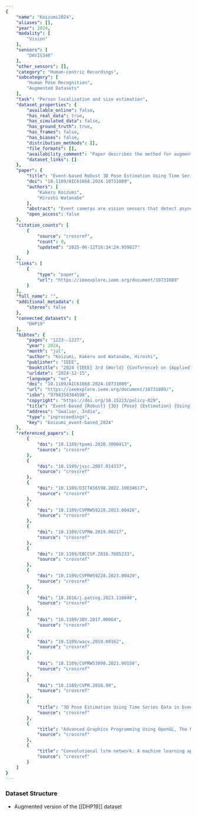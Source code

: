 ```yaml
---
{
    "name": "Koizumi2024",
    "aliases": [],
    "year": 2024,
    "modality": [
        "Vision"
    ],
    "sensors": [
        "DAVIS346"
    ],
    "other_sensors": [],
    "category": "Human-centric Recordings",
    "subcategory": [
        "Human Pose Recognition",
        "Augmented Datasets"
    ],
    "task": "Person localization and size estimation",
    "dataset_properties": {
        "available_online": false,
        "has_real_data": true,
        "has_simulated_data": false,
        "has_ground_truth": true,
        "has_frames": false,
        "has_biases": false,
        "distribution_methods": [],
        "file_formats": [],
        "availability_comment": "Paper describes the method for augmenting the DHP19 Dataset",
        "dataset_links": []
    },
    "paper": {
        "title": "Event-based Robust 3D Pose Estimation Using Time Series Data",
        "doi": "10.1109/AIC61668.2024.10731089",
        "authors": [
            "Kakeru Koizumi",
            "Hiroshi Watanabe"
        ],
        "abstract": "Event cameras are vision sensors that detect asynchronous changes in luminance for each pixel. They are effective for 3D pose estimation in poorly illuminated environments since they have a wider dynamic range than conventional RGB cameras. Hence, they are expected to be used as surveillance cameras for detecting suspicious persons, especially at night. However, practical applications are hindered by the high cost of event cameras and the difficulty of their synchronization. To address the limited widespread use of event cameras, we ensure practicality by implementing monocular pose estimation. Common methods for event-based pose estimation involve creating a frame that combines a set number of asynchronous events. With these methods, only changes in motion can be captured due to the nature of event cameras. This makes estimation unstable since information on joints that do not move is not collected. Therefore, we propose a stable pose estimation method that accumulates event information by incorporating past time series data. In addition, datasets for event-based pose estimation, especially those consisting of raw event data, are rare and lack diversity. To overcome the lack of data, we use data augmentation to create a robust event dataset for person localization and size estimation. Incorporating past time series data along with data augmentation enhances the versatility and accuracy of event-based monocular pose estimation.",
        "open_access": false
    },
    "citation_counts": [
        {
            "source": "crossref",
            "count": 0,
            "updated": "2025-06-12T16:34:24.959827"
        }
    ],
    "links": [
        {
            "type": "paper",
            "url": "https://ieeexplore.ieee.org/document/10731089"
        }
    ],
    "full_name": "",
    "additional_metadata": {
        "stereo": false
    },
    "connected_datasets": [
        "DHP19"
    ],
    "bibtex": {
        "pages": "1223--1227",
        "year": 2024,
        "month": "jul",
        "author": "Koizumi, Kakeru and Watanabe, Hiroshi",
        "publisher": "IEEE",
        "booktitle": "2024 {IEEE} 3rd {World} {Conference} on {Applied} {Intelligence} and {Computing} ({AIC})",
        "urldate": "2024-12-15",
        "language": "en",
        "doi": "10.1109/AIC61668.2024.10731089",
        "url": "https://ieeexplore.ieee.org/document/10731089/",
        "isbn": "9798350384598",
        "copyright": "https://doi.org/10.15223/policy-029",
        "title": "Event-based {Robust} {3D} {Pose} {Estimation} {Using} {Time} {Series} {Data}",
        "address": "Gwalior, India",
        "type": "inproceedings",
        "key": "koizumi_event-based_2024"
    },
    "referenced_papers": [
        {
            "doi": "10.1109/tpami.2020.3008413",
            "source": "crossref"
        },
        {
            "doi": "10.1109/jssc.2007.914337",
            "source": "crossref"
        },
        {
            "doi": "10.1109/DICTA56598.2022.10034617",
            "source": "crossref"
        },
        {
            "doi": "10.1109/CVPRW59228.2023.00426",
            "source": "crossref"
        },
        {
            "doi": "10.1109/CVPRW.2019.00217",
            "source": "crossref"
        },
        {
            "doi": "10.1109/EBCCSP.2016.7605233",
            "source": "crossref"
        },
        {
            "doi": "10.1109/CVPRW59228.2023.00420",
            "source": "crossref"
        },
        {
            "doi": "10.1016/j.patcog.2023.110048",
            "source": "crossref"
        },
        {
            "doi": "10.1109/3DV.2017.00064",
            "source": "crossref"
        },
        {
            "doi": "10.1109/wacv.2019.00162",
            "source": "crossref"
        },
        {
            "doi": "10.1109/CVPRW53098.2021.00150",
            "source": "crossref"
        },
        {
            "doi": "10.1109/CVPR.2016.90",
            "source": "crossref"
        },
        {
            "title": "3D Pose Estimation Using Time Series Data in Event-based Video",
            "source": "crossref"
        },
        {
            "title": "Advanced Graphics Programming Using OpenGL, The Morgan Kaufmann Series in Computer Graphics",
            "source": "crossref"
        },
        {
            "title": "Convolutional lstm network: A machine learning approach for precipitation nowcasting",
            "source": "crossref"
        }
    ]
}
---
```



### Dataset Structure
- Augmented version of the [[DHP19]] dataset
